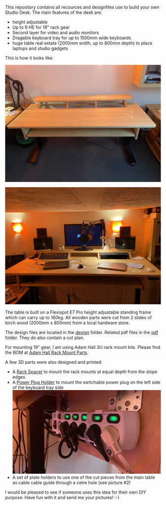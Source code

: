 This repository contains all recources and designfiles use to build your own Studio Desk.
The main features of the desk are:
 * height adjustable
 * Up to 9 HE for 19" rack gear
 * Second layer for video and audio monitors
 * Dragable keyboard tray for up to 1500mm wide keyboards
 * huge table real estate (2000mm width, up to 800mm depth) to place laptops and studio gadgets

This is how it looks like:

![Studio Desk 1](img/IMG_7089.JPG)

![Studio Desk 2](img/IMG_7092.JPG)


The table is built on a Flexispot E7 Pro height adjustable standing frame which can carry up to 160kg. All wooden parts were cut from 2 slides of birch wood (2000mm x 800mm) from a local hardware store.

The design files are located in the [design](design) folder. Related pdf files in the [pdf](pdf) folder. They do also contain a cut plan.

For mounting 19" gear, I am using Adam Hall 3U rack mount kits. Please find the BOM at [Adam Hall Rack Mount Parts](supplements/AdamHall_3URackMounts.md).

A few 3D parts were also designed and printed:
 * A [Rack Spacer](3Dprint/RackSpacer-Body.stl) to mount the rack mounts at equal depth from the slope edges
 * A [Power Plug Holder](3Dprint/PowerPlugHolder-PowerPlugHolder.stl) to mount the switchable power plug on the left side of the keyboard tray side ![Power Plug Holder](img/PowerPlugHolder.jpeg)
 * A set of plate holders to use one of the cut pieces from the main table as cable cable guide through a cetre hole (see picture #2)

I would be pleased to see if someone uses this idea for their own DIY purpose. Have fun with it and send me your pictures! :-)